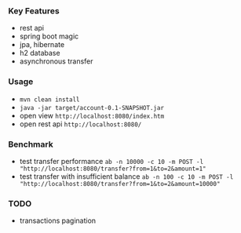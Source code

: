 ### Key Features
 - rest api
 - spring boot magic
 - jpa, hibernate
 - h2 database
 - asynchronous transfer

### Usage
 - `mvn clean install`
 - `java -jar target/account-0.1-SNAPSHOT.jar`
 - open view `http://localhost:8080/index.htm`
 - open rest api `http://localhost:8080/`

### Benchmark
 - test transfer performance `ab -n 10000 -c 10 -m POST -l "http://localhost:8080/transfer?from=1&to=2&amount=1"`
 - test transfer with insufficient balance `ab -n 100 -c 10 -m POST -l "http://localhost:8080/transfer?from=1&to=2&amount=10000"`

### TODO
 - transactions pagination